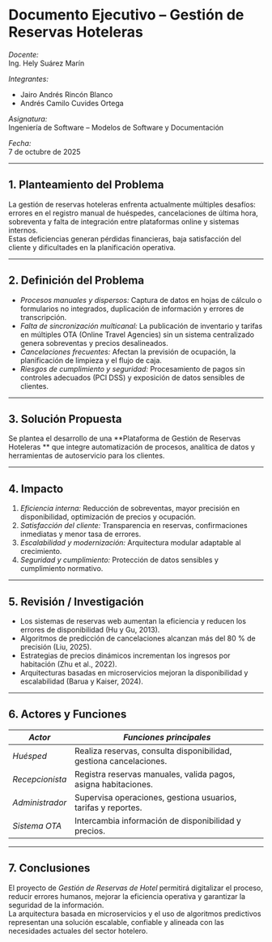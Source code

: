 # Documento Ejecutivo – Gestión de Reservas Hoteleras

*Docente:*  
Ing. Hely Suárez Marín  

*Integrantes:*  
- Jairo Andrés Rincón Blanco  
- Andrés Camilo Cuvides Ortega  

*Asignatura:*  
Ingeniería de Software – Modelos de Software y Documentación  

*Fecha:*  
7 de octubre de 2025  

---

## 1. Planteamiento del Problema
La gestión de reservas hoteleras enfrenta actualmente múltiples desafíos: errores en el registro manual de huéspedes, cancelaciones de última hora, sobreventa y falta de integración entre plataformas online y sistemas internos.  
Estas deficiencias generan pérdidas financieras, baja satisfacción del cliente y dificultades en la planificación operativa.  

---

## 2. Definición del Problema
- *Procesos manuales y dispersos:* Captura de datos en hojas de cálculo o formularios no integrados, duplicación de información y errores de transcripción.  
- *Falta de sincronización multicanal:* La publicación de inventario y tarifas en múltiples OTA (Online Travel Agencies) sin un sistema centralizado genera sobreventas y precios desalineados.  
- *Cancelaciones frecuentes:* Afectan la previsión de ocupación, la planificación de limpieza y el flujo de caja.  
- *Riesgos de cumplimiento y seguridad:* Procesamiento de pagos sin controles adecuados (PCI DSS) y exposición de datos sensibles de clientes.  

---

## 3. Solución Propuesta
Se plantea el desarrollo de una **Plataforma de Gestión de Reservas Hoteleras
** que integre automatización de procesos, analítica de datos y herramientas de autoservicio para los clientes.  


---

## 4. Impacto
1. *Eficiencia interna:* Reducción de sobreventas, mayor precisión en disponibilidad, optimización de precios y ocupación.  
2. *Satisfacción del cliente:* Transparencia en reservas, confirmaciones inmediatas y menor tasa de errores.  
3. *Escalabilidad y modernización:* Arquitectura modular adaptable al crecimiento.  
4. *Seguridad y cumplimiento:* Protección de datos sensibles y cumplimiento normativo.  

---

## 5. Revisión / Investigación
- Los sistemas de reservas web aumentan la eficiencia y reducen los errores de disponibilidad (Hu y Gu, 2013).  
- Algoritmos de predicción de cancelaciones alcanzan más del 80 % de precisión (Liu, 2025).  
- Estrategias de precios dinámicos incrementan los ingresos por habitación (Zhu et al., 2022).  
- Arquitecturas basadas en microservicios mejoran la disponibilidad y escalabilidad (Barua y Kaiser, 2024).  

---

## 6. Actores y Funciones
| *Actor*        | *Funciones principales* |
|------------------|----------------------------|
| *Huésped*      | Realiza reservas, consulta disponibilidad, gestiona cancelaciones. |
| *Recepcionista* | Registra reservas manuales, valida pagos, asigna habitaciones. |
| *Administrador* | Supervisa operaciones, gestiona usuarios, tarifas y reportes. |
| *Sistema OTA*  | Intercambia información de disponibilidad y precios. |


---

## 7. Conclusiones
El proyecto de *Gestión de Reservas de Hotel* permitirá digitalizar el proceso, reducir errores humanos, mejorar la eficiencia operativa y garantizar la seguridad de la información.  
La arquitectura basada en microservicios y el uso de algoritmos predictivos representan una solución escalable, confiable y alineada con las necesidades actuales del sector hotelero.
